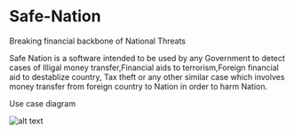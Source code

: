 # Safe-Nation
Breaking financial backbone of National Threats

Safe Nation is a software intended to be used by any Government to detect cases of Illigal money transfer,Financial aids to terrorism,Foreign financial aid to destablize country, Tax theft or any other similar case which involves money transfer from foreign country to Nation in order to harm Nation.


Use case diagram

![alt text](https://raw.githubusercontent.com/bhupendrachakradhar/Safe-Nation/master/Safe%20Nation.jpg)
